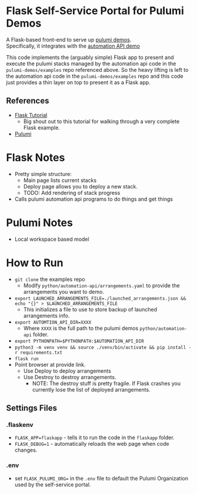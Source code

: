 # Flask Self-Service Portal for Pulumi Demos
A Flask-based front-end to serve up [pulumi demos](https://github.com/pulumi-demos/examples).  
Specifically, it integrates with the [automation API demo](https://github.com/pulumi-demos/examples/tree/main/python/automation-api)

This code implements the (arguably simple) Flask app to present and execute the pulumi stacks managed by the automation api code in the `pulumi-demos/examples` repo referenced above.
So the heavy lifting is left to the automation api code in the `pulumi-demos/examples` repo and this code just provides a thin layer on top to present it as a Flask app.

## References
* [Flask Tutorial](https://blog.miguelgrinberg.com/post/the-flask-mega-tutorial-part-i-hello-world)
  * Big shout out to this tutorial for walking through a very complete Flask example.
* [Pulumi](https://pulumi.com)

# Flask Notes
* Pretty simple structure:
  * Main page lists current stacks
  * Deploy page allows you to deploy a new stack.
  * TODO: Add rendering of stack progress
* Calls pulumi automation api programs to do things and get things

# Pulumi Notes
* Local workspace based model 

# How to Run
* `git clone` the examples repo
  * Modify `python/automation-api/arrangements.yaml` to provide the arrangements you want to demo.
* `export LAUNCHED_ARRANGEMENTS_FILE=./launched_arrangements.json && echo "{}" > $LAUNCHED_ARRANGEMENTS_FILE`
  * This initializes a file to use to store backup of launched arrangements info.
* `export AUTOMTION_API_DIR=XXXX`
  * Where `XXXX` is the full path to the pulumi demos `python/automation-api` folder.
* `export PYTHONPATH=$PYTHONPATH:$AUTOMATION_API_DIR`
* `python3 -m venv venv && source ./venv/bin/activate && pip install -r requirements.txt`
* `flask run`
* Point browser at provide link.
  * Use Deploy to deploy arrangements
  * Use Destroy to destroy arrangements.
    * NOTE: The destroy stuff is pretty fragile. If Flask crashes you currently lose the list of deployed arrangements.

## Settings Files
### .flaskenv  
* `FLASK_APP=flaskapp` - tells it to run the code in the `flaskapp` folder.
* `FLASK_DEBUG=1` - automatically reloads the web page when code changes.

### .env
* set `FLASK_PULUMI_ORG=` in the `.env` file to default the Pulumi Organization used by the self-service portal.